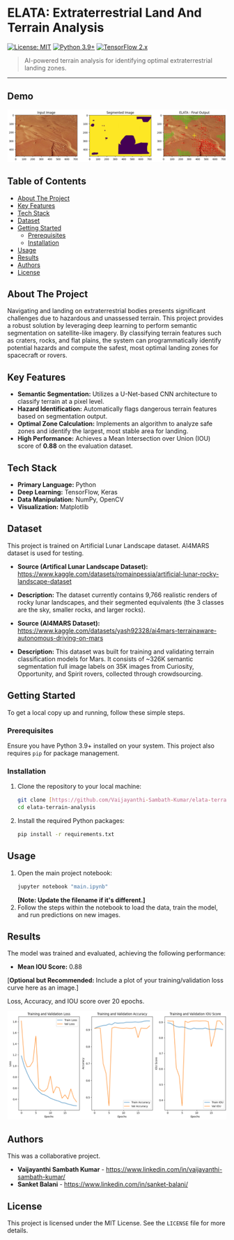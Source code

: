 # ELATA: Extraterrestrial Land And Terrain Analysis

[![License: MIT](https://img.shields.io/badge/License-MIT-yellow.svg)](https://opensource.org/licenses/MIT)
[![Python 3.9+](https://img.shields.io/badge/python-3.9+-blue.svg)](https://www.python.org/downloads/)
[![TensorFlow 2.x](https://img.shields.io/badge/TensorFlow-2.x-FF6F00.svg)](https://www.tensorflow.org/)

> AI-powered terrain analysis for identifying optimal extraterrestrial landing zones.

---

## Demo

![Project Demo Image](assets/demo.png)

## Table of Contents

- [About The Project](#about-the-project)
- [Key Features](#key-features)
- [Tech Stack](#tech-stack)
- [Dataset](#dataset)
- [Getting Started](#getting-started)
  - [Prerequisites](#prerequisites)
  - [Installation](#installation)
- [Usage](#usage)
- [Results](#results)
- [Authors](#authors)
- [License](#license)

## About The Project

Navigating and landing on extraterrestrial bodies presents significant challenges due to hazardous and unassessed terrain. This project provides a robust solution by leveraging deep learning to perform semantic segmentation on satellite-like imagery. By classifying terrain features such as craters, rocks, and flat plains, the system can programmatically identify potential hazards and compute the safest, most optimal landing zones for spacecraft or rovers.

## Key Features

* **Semantic Segmentation:** Utilizes a U-Net-based CNN architecture to classify terrain at a pixel level.
* **Hazard Identification:** Automatically flags dangerous terrain features based on segmentation output.
* **Optimal Zone Calculation:** Implements an algorithm to analyze safe zones and identify the largest, most stable area for landing.
* **High Performance:** Achieves a Mean Intersection over Union (IOU) score of **0.88** on the evaluation dataset.

## Tech Stack

* **Primary Language:** Python
* **Deep Learning:** TensorFlow, Keras
* **Data Manipulation:** NumPy, OpenCV
* **Visualization:** Matplotlib

## Dataset

This project is trained on Artificial Lunar Landscape dataset. AI4MARS dataset is used for testing.

* **Source (Artifical Lunar Landscape Dataset):** https://www.kaggle.com/datasets/romainpessia/artificial-lunar-rocky-landscape-dataset
* **Description:** The dataset currently contains 9,766 realistic renders of rocky lunar landscapes, and their segmented equivalents (the 3 classes are the sky, smaller rocks, and larger rocks).

* **Source (AI4MARS Dataset):** https://www.kaggle.com/datasets/yash92328/ai4mars-terrainaware-autonomous-driving-on-mars
* **Description:** This dataset was built for training and validating terrain classification models for Mars. It consists of ~326K semantic segmentation full image labels on 35K images from Curiosity, Opportunity, and Spirit rovers, collected through crowdsourcing. 

## Getting Started

To get a local copy up and running, follow these simple steps.

### Prerequisites

Ensure you have Python 3.9+ installed on your system. This project also requires `pip` for package management.

### Installation

1.  Clone the repository to your local machine:
    ```sh
    git clone [https://github.com/Vaijayanthi-Sambath-Kumar/elata-terrain-analysis.git](https://github.com/Vaijayanthi-Sambath-Kumar/elata-terrain-analysis.git)
    cd elata-terrain-analysis
    ```
2.  Install the required Python packages:
    ```sh
    pip install -r requirements.txt
    ```

## Usage

1.  Open the main project notebook:
    ```sh
    jupyter notebook "main.ipynb"
    ```
    **[Note: Update the filename if it's different.]**
2.  Follow the steps within the notebook to load the data, train the model, and run predictions on new images.

## Results

The model was trained and evaluated, achieving the following performance:

* **Mean IOU Score:** 0.88

[**Optional but Recommended:** Include a plot of your training/validation loss curve here as an image.]

Loss, Accuracy, and IOU score over 20 epochs.

![Training and Validation Metrics](assets/training_metrics.png)


## Authors

This was a collaborative project.

* **Vaijayanthi Sambath Kumar** - https://www.linkedin.com/in/vaijayanthi-sambath-kumar/
* **Sanket Balani** - https://www.linkedin.com/in/sanket-balani/

## License

This project is licensed under the MIT License. See the `LICENSE` file for more details.